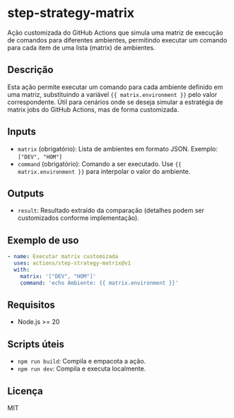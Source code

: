 # step-strategy-matrix

Ação customizada do GitHub Actions que simula uma matriz de execução de comandos para diferentes ambientes, permitindo executar um comando para cada item de uma lista (matrix) de ambientes.

## Descrição

Esta ação permite executar um comando para cada ambiente definido em uma matriz, substituindo a variável `{{ matrix.environment }}` pelo valor correspondente. Útil para cenários onde se deseja simular a estratégia de matrix jobs do GitHub Actions, mas de forma customizada.

## Inputs

- `matrix` (obrigatório): Lista de ambientes em formato JSON. Exemplo: `["DEV", "HOM"]`
- `command` (obrigatório): Comando a ser executado. Use `{{ matrix.environment }}` para interpolar o valor do ambiente.

## Outputs

- `result`: Resultado extraído da comparação (detalhes podem ser customizados conforme implementação).

## Exemplo de uso

```yaml
- name: Executar matrix customizada
  uses: actions/step-strategy-matrix@v1
  with:
    matrix: '["DEV", "HOM"]'
    command: 'echo Ambiente: {{ matrix.environment }}'
```

## Requisitos

- Node.js >= 20

## Scripts úteis

- `npm run build`: Compila e empacota a ação.
- `npm run dev`: Compila e executa localmente.

## Licença

MIT